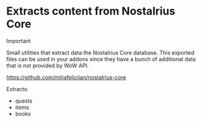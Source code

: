 # Extracts content from Nostalrius Core

> [!IMPORTANT]
> Small utilities that extract data the Nostalrius Core database.
> This exported files can be used in your addons since they have a bunch
> of additional data that is not provided by WoW API.

https://github.com/mitjafelicijan/nostalrius-core

Extracts:

- quests
- items
- books
